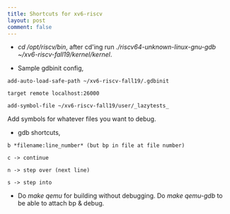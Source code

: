 ```yaml
---
title: Shortcuts for xv6-riscv
layout: post
comment: false
---
```

- *cd /opt/riscv/bin*, after cd'ing run *./riscv64-unknown-linux-gnu-gdb ~/xv6-riscv-fall19/kernel/kernel*.


- Sample gdbinit config,


```
add-auto-load-safe-path ~/xv6-riscv-fall19/.gdbinit

target remote localhost:26000

add-symbol-file ~/xv6-riscv-fall19/user/_lazytests_

```
Add symbols for whatever files you want to debug.


- gdb shortcuts,


```
b *filename:line_number* (but bp in file at file number)

c -> continue

n -> step over (next line)

s -> step into
```


- Do *make qemu* for building without debugging. Do *make qemu-gdb* to be able to attach bp & debug.
